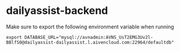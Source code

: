 # dailyassist-backend
Make sure to export the following environment variable when running

```
export DATABASE_URL="mysql://avnadmin:AVNS_UsT2EMG3Uv2l-BBlfS0@dailyassist-dailyassist.l.aivencloud.com:22964/defaultdb"
```

